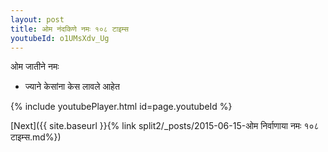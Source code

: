 ```yaml
---
layout: post
title: ओम नंदकिणे नमः १०८ टाइम्स
youtubeId: o1UMsXdv_Ug
---
```

 
 
 ओम जातीने नमः  
 
 -  ज्याने केसांना केस लावले आहेत 
 
  
 
  
 
 
 
 
 
 


{% include youtubePlayer.html id=page.youtubeId %}
 
[Next]({{ site.baseurl }}{% link  split2/_posts/2015-06-15-ओम निर्वाणाया नमः १०८ टाइम्स.md%})
 
